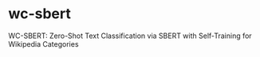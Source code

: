# wc-sbert
WC-SBERT: Zero-Shot Text Classification via SBERT with Self-Training for Wikipedia Categories
